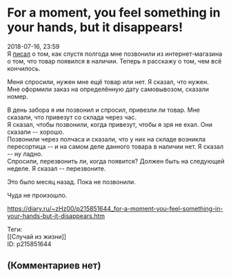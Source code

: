 For a moment, you feel something in your hands, but it disappears!
==================================================================

  
2018-07-16, 23:59  
 Я  [писал](Послание%20в%20бутылке)  о том, как спустя полгода мне позвонили из интернет-магазина о том, что товар появился в наличии. Теперь я расскажу о том, чем всё кончилось.   
   
 Меня спросили, нужен мне ещё товар или нет. Я сказал, что нужен.   
 Мне оформили заказ на определённую дату самовывозом, сказали номер.   
   
 В день забора я им позвонил и спросил, привезли ли товар. Мне сказали, что привезут со склада через час.   
 Я сказал, чтобы позвонили, когда привезут, чтобы я зря не ехал. Они сказали -- хорошо.   
 Позвонили через полчаса и сказали, что у них на складе возникла пересортица -- и на самом деле данного товара в наличии нет. Я сказал -- ну ладно.   
 Спросили, перезвонить ли, когда появится? Должен быть на следующей неделе. Я сказал -- перезвоните.   
   
 Это было месяц назад. Пока не позвонили.   
   
 Чуда не произошло.   
  
<https://diary.ru/~zHz00/p215851644_for-a-moment-you-feel-something-in-your-hands-but-it-disappears.htm>  
  
Теги:  
[[Случай из жизни]]  
ID: p215851644  


(Комментариев нет)
------------------